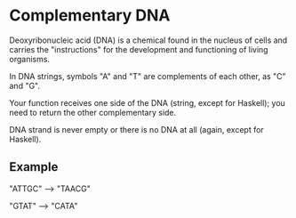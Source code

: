 # Complementary DNA

Deoxyribonucleic acid (DNA) is a chemical found in the nucleus of cells and carries the "instructions" for the development and functioning of living organisms.

In DNA strings, symbols "A" and "T" are complements of each other, as "C" and "G".

Your function receives one side of the DNA (string, except for Haskell); you need to return the other complementary side.

DNA strand is never empty or there is no DNA at all (again, except for Haskell).

## Example

"ATTGC" --> "TAACG"

"GTAT" --> "CATA"
